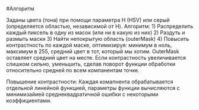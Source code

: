 #Алгоритм

Заданы цвета (тона) при помощи параметра H (HSV) или серый (определяется областью, независимой от H). 
Алгоритм: 
	1) Распределить каждый пиксель в одну из масок (или ни в какую из них)
	2) Раздуть и размыть маски
	3) Найти непокрытую область (outerMask)
	4) Повысить контрастность по каждой маске, оптимизируя: минимум в ноль, максимум в 255, средний цвет в тот, который мы хотим. OuterMask оставляет средний цвет на месте. Если контрастность увеличивается слишком сильно, уменьшить, сделав поворот функции обработки относительно средней по всем компанентам точке.

Повышение контрастности:
Каждая комапнента обрабатывается отдельной линейной функцией, параметры функции вычисляются с минимизайией среднеквадратичной ошибки с некоторыми коэффициентами.
